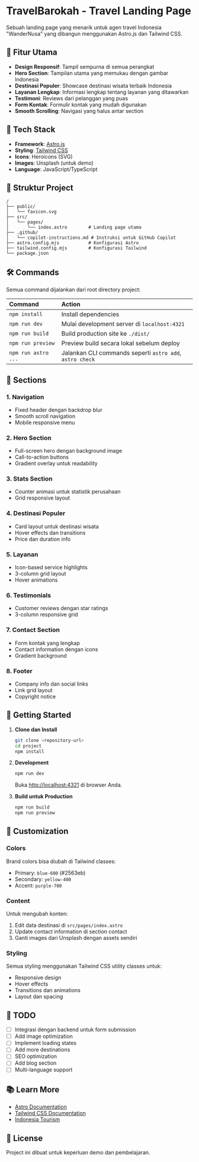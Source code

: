 # TravelBarokah - Travel Landing Page

Sebuah landing page yang menarik untuk agen travel Indonesia "WanderNusa" yang dibangun menggunakan Astro.js dan Tailwind CSS.

## 🌟 Fitur Utama

- **Design Responsif**: Tampil sempurna di semua perangkat
- **Hero Section**: Tampilan utama yang memukau dengan gambar Indonesia
- **Destinasi Populer**: Showcase destinasi wisata terbaik Indonesia
- **Layanan Lengkap**: Informasi lengkap tentang layanan yang ditawarkan
- **Testimoni**: Reviews dari pelanggan yang puas
- **Form Kontak**: Formulir kontak yang mudah digunakan
- **Smooth Scrolling**: Navigasi yang halus antar section

## 🚀 Tech Stack

- **Framework**: [Astro.js](https://astro.build)
- **Styling**: [Tailwind CSS](https://tailwindcss.com)
- **Icons**: Heroicons (SVG)
- **Images**: Unsplash (untuk demo)
- **Language**: JavaScript/TypeScript

## 📁 Struktur Project

```text
/
├── public/
│   └── favicon.svg
├── src/
│   └── pages/
│       └── index.astro        # Landing page utama
├── .github/
│   └── copilot-instructions.md # Instruksi untuk GitHub Copilot
├── astro.config.mjs           # Konfigurasi Astro
├── tailwind.config.mjs        # Konfigurasi Tailwind
└── package.json
```

## 🛠️ Commands

Semua command dijalankan dari root directory project:

| Command             | Action                                                   |
| :------------------ | :------------------------------------------------------- |
| `npm install`       | Install dependencies                                     |
| `npm run dev`       | Mulai development server di `localhost:4321`             |
| `npm run build`     | Build production site ke `./dist/`                       |
| `npm run preview`   | Preview build secara lokal sebelum deploy                |
| `npm run astro ...` | Jalankan CLI commands seperti `astro add`, `astro check` |

## 🎨 Sections

### 1. Navigation

- Fixed header dengan backdrop blur
- Smooth scroll navigation
- Mobile responsive menu

### 2. Hero Section

- Full-screen hero dengan background image
- Call-to-action buttons
- Gradient overlay untuk readability

### 3. Stats Section

- Counter animasi untuk statistik perusahaan
- Grid responsive layout

### 4. Destinasi Populer

- Card layout untuk destinasi wisata
- Hover effects dan transitions
- Price dan duration info

### 5. Layanan

- Icon-based service highlights
- 3-column grid layout
- Hover animations

### 6. Testimonials

- Customer reviews dengan star ratings
- 3-column responsive grid

### 7. Contact Section

- Form kontak yang lengkap
- Contact information dengan icons
- Gradient background

### 8. Footer

- Company info dan social links
- Link grid layout
- Copyright notice

## 🎯 Getting Started

1. **Clone dan Install**

   ```bash
   git clone <repository-url>
   cd project
   npm install
   ```

2. **Development**

   ```bash
   npm run dev
   ```

   Buka [http://localhost:4321](http://localhost:4321) di browser Anda.

3. **Build untuk Production**
   ```bash
   npm run build
   npm run preview
   ```

## 🎨 Customization

### Colors

Brand colors bisa diubah di Tailwind classes:

- Primary: `blue-600` (#2563eb)
- Secondary: `yellow-400`
- Accent: `purple-700`

### Content

Untuk mengubah konten:

1. Edit data destinasi di `src/pages/index.astro`
2. Update contact information di section contact
3. Ganti images dari Unsplash dengan assets sendiri

### Styling

Semua styling menggunakan Tailwind CSS utility classes untuk:

- Responsive design
- Hover effects
- Transitions dan animations
- Layout dan spacing

## 📝 TODO

- [ ] Integrasi dengan backend untuk form submission
- [ ] Add image optimization
- [ ] Implement loading states
- [ ] Add more destinations
- [ ] SEO optimization
- [ ] Add blog section
- [ ] Multi-language support

## 📚 Learn More

- [Astro Documentation](https://docs.astro.build)
- [Tailwind CSS Documentation](https://tailwindcss.com/docs)
- [Indonesia Tourism](https://www.indonesia.travel)

## 📄 License

Project ini dibuat untuk keperluan demo dan pembelajaran.
